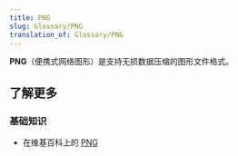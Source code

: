 ```yaml
---
title: PNG
slug: Glossary/PNG
translation_of: Glossary/PNG
---
```

**PNG**（便携式网络图形）是支持无损数据压缩的图形文件格式。

## 了解更多

### 基础知识

- 在维基百科上的 [PNG](https://zh.wikipedia.org/wiki/PNG)
